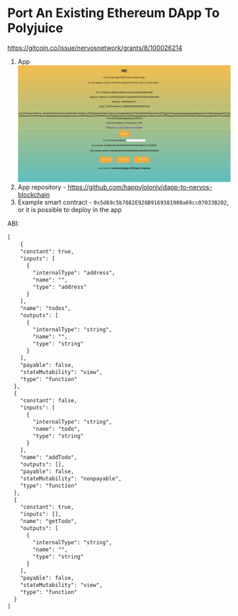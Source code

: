 # Port An Existing Ethereum DApp To Polyjuice

https://gitcoin.co/issue/nervosnetwork/grants/8/100026214

1. App <br /> ![](./app.png)
2. App repository - https://github.com/happylolonly/dapp-to-nervos-blockchain
3. Example smart contract - `0x5d69c5b7082E928B9169381900a69cc07033B202`, or it is possible to deploy in the app
  
  ABI:

```
[
    {
    "constant": true,
    "inputs": [
      {
        "internalType": "address",
        "name": "",
        "type": "address"
      }
    ],
    "name": "todos",
    "outputs": [
      {
        "internalType": "string",
        "name": "",
        "type": "string"
      }
    ],
    "payable": false,
    "stateMutability": "view",
    "type": "function"
  },
  {
    "constant": false,
    "inputs": [
      {
        "internalType": "string",
        "name": "todo",
        "type": "string"
      }
    ],
    "name": "addTodo",
    "outputs": [],
    "payable": false,
    "stateMutability": "nonpayable",
    "type": "function"
  },
  {
    "constant": true,
    "inputs": [],
    "name": "getTodo",
    "outputs": [
      {
        "internalType": "string",
        "name": "",
        "type": "string"
      }
    ],
    "payable": false,
    "stateMutability": "view",
    "type": "function"
  }
]
```
